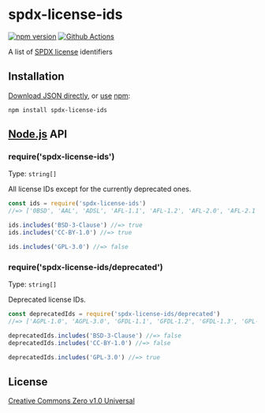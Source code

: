 # spdx-license-ids

[![npm version](https://img.shields.io/npm/v/spdx-license-ids.svg)](https://www.npmjs.com/package/spdx-license-ids)
[![Github Actions](https://action-badges.now.sh/shinnn/spdx-license-ids)](https://wdp9fww0r9.execute-api.us-west-2.amazonaws.com/production/results/shinnn/spdx-license-ids)

A list of [SPDX license](https://spdx.org/licenses/) identifiers

## Installation

[Download JSON directly](https://raw.githubusercontent.com/shinnn/spdx-license-ids/master/index.json), or [use](https://docs.npmjs.com/cli/install) [npm](https://docs.npmjs.com/about-npm/):

```
npm install spdx-license-ids
```

## [Node.js](https://nodejs.org/) API

### require('spdx-license-ids')

Type: `string[]`

All license IDs except for the currently deprecated ones.

```javascript
const ids = require('spdx-license-ids')
//=> ['0BSD', 'AAL', 'ADSL', 'AFL-1.1', 'AFL-1.2', 'AFL-2.0', 'AFL-2.1', 'AFL-3.0', 'AGPL-1.0-only', ...]

ids.includes('BSD-3-Clause') //=> true
ids.includes('CC-BY-1.0') //=> true

ids.includes('GPL-3.0') //=> false
```

### require('spdx-license-ids/deprecated')

Type: `string[]`

Deprecated license IDs.

```javascript
const deprecatedIds = require('spdx-license-ids/deprecated')
//=> ['AGPL-1.0', 'AGPL-3.0', 'GFDL-1.1', 'GFDL-1.2', 'GFDL-1.3', 'GPL-1.0', 'GPL-2.0', ...]

deprecatedIds.includes('BSD-3-Clause') //=> false
deprecatedIds.includes('CC-BY-1.0') //=> false

deprecatedIds.includes('GPL-3.0') //=> true
```

## License

[Creative Commons Zero v1.0 Universal](https://creativecommons.org/publicdomain/zero/1.0/deed)
